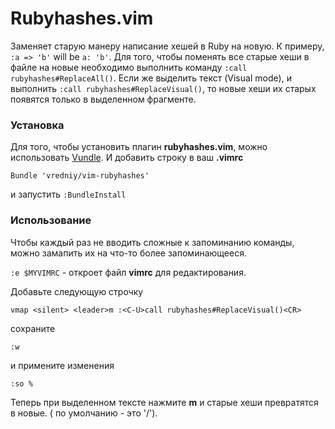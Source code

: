 # Rubyhashes.vim

Заменяет старую манеру написание хешей в Ruby на новую. К примеру, ``:a => 'b'`` will be ``a: 'b'``. Для того, чтобы поменять все старые хеши в файле на новые необходимо выполнить команду ``:call rubyhashes#ReplaceAll()``. Если же выделить текст (Visual mode), и выполнить ``:call rubyhashes#ReplaceVisual()``, то новые хеши их старых появятся только в выделенном фрагменте.

### Установка
Для того, чтобы установить плагин **rubyhashes.vim**, можно использовать [Vundle](https://github.com/gmarik/vundle). И добавить строку в ваш **.vimrc**

``Bundle 'vredniy/vim-rubyhashes'``

и запустить ``:BundleInstall``



### Использование

Чтобы каждый раз не вводить сложные к запоминанию команды, можно замапить их на что-то более запоминающееся.

``:e $MYVIMRC`` - откроет файл **vimrc** для редактирования.

Добавьте следующую строчку

``vmap <silent> <leader>m :<C-U>call rubyhashes#ReplaceVisual()<CR>``

сохраните

``:w``

и примените изменения

``:so %``

Теперь при выделенном тексте нажмите **<leader>m** и старые хеши превратятся в новые. (<leader> по умолчанию - это '/').
